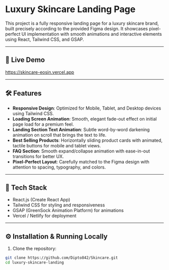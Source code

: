 # Luxury Skincare Landing Page

This project is a fully responsive landing page for a luxury skincare brand, built precisely according to the provided Figma design. It showcases pixel-perfect UI implementation with smooth animations and interactive elements using React, Tailwind CSS, and GSAP.

---

## 🚀 Live Demo  
https://skincare-eosin.vercel.app

---

## 🛠 Features

- **Responsive Design**: Optimized for Mobile, Tablet, and Desktop devices using Tailwind CSS.  
- **Loading Screen Animation**: Smooth, elegant fade-out effect on initial page load for a premium feel.  
- **Landing Section Text Animation**: Subtle word-by-word darkening animation on scroll that brings the text to life.  
- **Best Selling Products**: Horizontally sliding product cards with animated, tactile buttons for mobile and tablet views.  
- **FAQ Section**: Smooth expand/collapse animation with ease-in-out transitions for better UX.  
- **Pixel-Perfect Layout**: Carefully matched to the Figma design with attention to spacing, typography, and colors.

---

## 🧰 Tech Stack

- React.js (Create React App)  
- Tailwind CSS for styling and responsiveness  
- GSAP (GreenSock Animation Platform) for animations  
- Vercel / Netlify for deployment  

---

## ⚙️ Installation & Running Locally

1. Clone the repository:

```bash
git clone https://github.com/Dipto842/Skincare.git
cd luxury-skincare-landing
